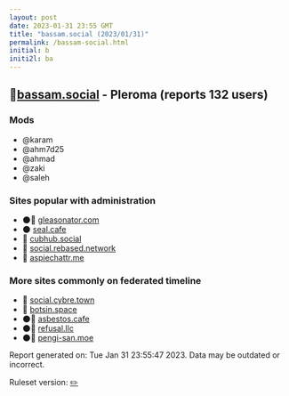 ```yaml
---
layout: post
date: 2023-01-31 23:55 GMT
title: "bassam.social (2023/01/31)"
permalink: /bassam-social.html
initial: b
initi2l: ba
---
```


## 🧸[bassam.social](https://bassam.social) - Pleroma (reports 132 users)

### Mods
 * @karam
 * @ahm7d25
 * @ahmad
 * @zaki
 * @saleh

### Sites popular with administration

* 🌑🧸 [gleasonator.com](/gleasonator-com.html)
* 🌑 [seal.cafe](/seal-cafe.html)
* 🧸 [cubhub.social](/cubhub-social.html)
* 🐘 [social.rebased.network](/social-rebased-network.html)
* 🐘 [aspiechattr.me](/aspiechattr-me.html)

### More sites commonly on federated timeline

* 🐘 [social.cybre.town](/social-cybre-town.html)
* 🐘 [botsin.space](/botsin-space.html)
* 🌑🧸 [asbestos.cafe](/asbestos-cafe.html)
* 🌑🧸 [refusal.llc](/refusal-llc.html)
* 🌑🧸 [pengi-san.moe](/pengi-san-moe.html)

Report generated on: Tue Jan 31 23:55:47 2023. Data may be outdated or incorrect.

Ruleset version: [✏️](/version-pencil)
